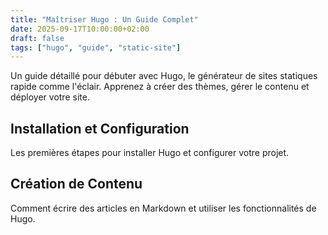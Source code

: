 ```yaml
---
title: "Maîtriser Hugo : Un Guide Complet"
date: 2025-09-17T10:00:00+02:00
draft: false
tags: ["hugo", "guide", "static-site"]
---
```

Un guide détaillé pour débuter avec Hugo, le générateur de sites statiques rapide comme l'éclair. Apprenez à créer des thèmes, gérer le contenu et déployer votre site.

## Installation et Configuration
Les premières étapes pour installer Hugo et configurer votre projet.

## Création de Contenu
Comment écrire des articles en Markdown et utiliser les fonctionnalités de Hugo.
